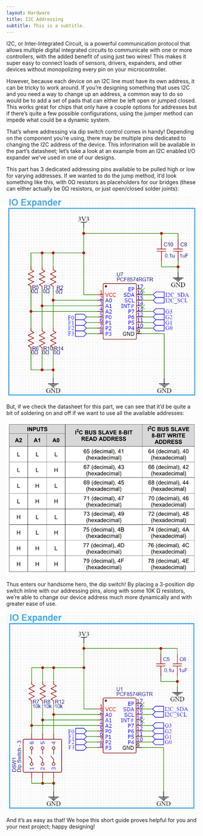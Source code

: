 ```yaml
---
layout: Hardware
title: I2C Addressing
subtitle: This is a subtitle.
---
```


I2C, or Inter-Integrated Circuit, is a powerful communication protocol that allows multiple digital integrated circuits to communicate with one or more controllers, with the added benefit of using just two wires! This makes it super easy to connect loads of sensors, drivers, expanders, and other devices without monopolizing every pin on your microcontroller. 

However, because each device on an I2C line must have its own address, it can be tricky to work around. If you’re designing something that uses I2C and you need a way to change up an address, a common way to do so would be to add a set of pads that can either be left open or jumped closed. This works great for chips that only have a couple options for addresses but if there’s quite a few possible configurations, using the jumper method can impede what could be a dynamic system.

That’s where addressing via dip switch control comes in handy! Depending on the component you’re using, there may be multiple pins dedicated to changing the I2C address of the device. This information will be available in the part’s datasheet; let’s take a look at an example from an I2C enabled I/O expander we’ve used in one of our designs.

This part has 3 dedicated addressing pins available to be pulled high or low for varying addresses. If we wanted to do the jump method, it’d look something like this, with 0Ω resistors as placeholders for our bridges (these can either actually be 0Ω resistors, or just open/closed solder joints):

![An example circuit of how to set the I2C address of an IO expander using 0 ohm resistors](IOexpander.png)

But, if we check the datasheet for this part, we can see that it’d be quite a bit of soldering on and off if we want to use all the available addresses:

![A list of address possibilities for our IO expander, pulled from the datasheet](addressExamples.png)

Thus enters our handsome hero, the dip switch! By placing a 3-position dip switch inline with our addressing pins, along with some 10K Ω resistors, we’re able to change our device address much more dynamically and with greater ease of use.

![An example circuit of how to set the I2C address of an IO expander using dipswitch control](dipswitchControl.png)

And it’s as easy as that! We hope this short guide proves helpful for you and your next project; happy designing!